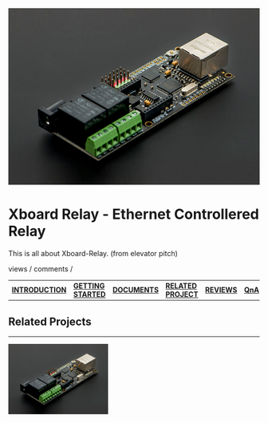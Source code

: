<img src="../static/xboard_relay.png">

# **Xboard Relay - Ethernet Controllered Relay**

This is all about Xboard-Relay. (from elevator pitch)

views / comments /

|                                     |                                            |                                 |                                             |                             |                     |     |
| :---------------------------------- | :----------------------------------------- | :------------------------------ | :------------------------------------------ | :-------------------------- | :------------------ | :-- |
| [**INTRODUCTION**](../varFormat.md) | [**GETTING STARTED**](./gettingStarted.md) | [**DOCUMENTS**](./documents.md) | [**RELATED PROJECT**](./relatedProjects.md) | [**REVIEWS**](./reviews.md) | [**QnA**](./QnA.md) |

## **Related Projects**

---

<img style="width:200px;" src="../static/xboard_relay.png">